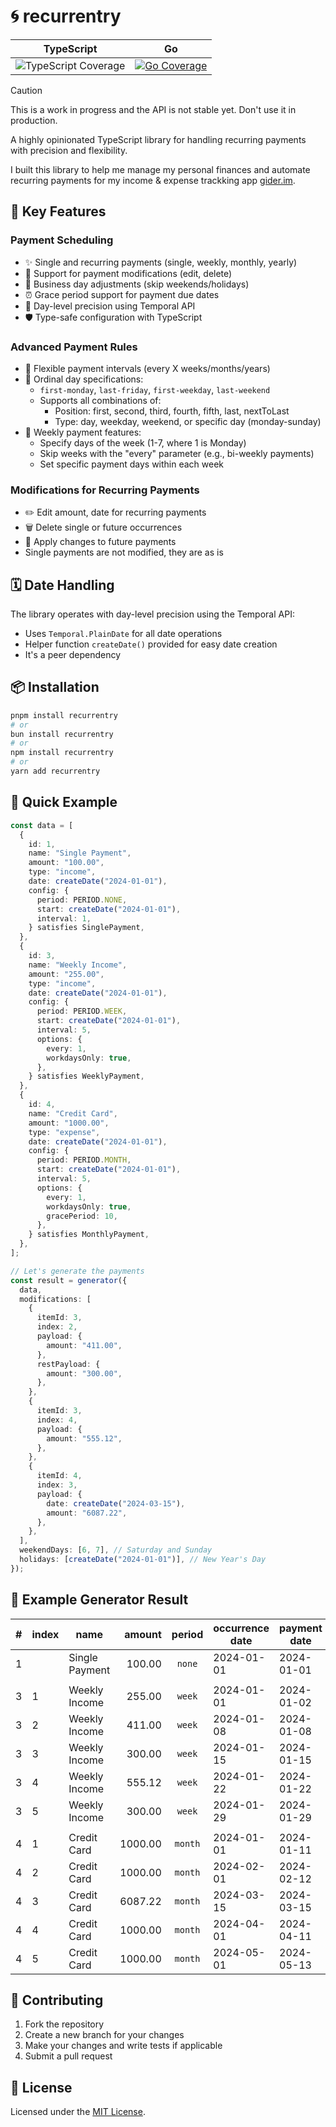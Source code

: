 # 🌀 recurrentry

| TypeScript | Go |
| ---------- | -- |
| ![TypeScript Coverage](https://img.shields.io/endpoint?url=https://gist.githubusercontent.com/needim/ccae711fb07ccaed86d73f03c1922557/raw/badge.json) | [![Go Coverage](https://codecov.io/gh/needim/recurrentry/graph/badge.svg?token=5lGYbwgB9f)](https://codecov.io/gh/needim/recurrentry) |

> [!CAUTION]
> This is a work in progress and the API is not stable yet. Don't use it in production.

A highly opinionated TypeScript library for handling recurring payments with precision and flexibility.

I built this library to help me manage my personal finances and automate recurring payments for my income & expense trackking app [gider.im](https://gider.im?utm_source=recurrentry&utm_medium=github&utm_campaign=library).

## 🚀 Key Features

### Payment Scheduling

- ✨ Single and recurring payments (single, weekly, monthly, yearly)
- 🔄 Support for payment modifications (edit, delete)
- 💼 Business day adjustments (skip weekends/holidays)
- ⏰ Grace period support for payment due dates
- 📆 Day-level precision using Temporal API
- 🛡️ Type-safe configuration with TypeScript

### Advanced Payment Rules

- 🔢 Flexible payment intervals (every X weeks/months/years)
- 📅 Ordinal day specifications:
  - `first-monday`, `last-friday`, `first-weekday`, `last-weekend`
  - Supports all combinations of:
    - Position: first, second, third, fourth, fifth, last, nextToLast
    - Type: day, weekday, weekend, or specific day (monday-sunday)
- 📅 Weekly payment features:
  - Specify days of the week (1-7, where 1 is Monday)
  - Skip weeks with the "every" parameter (e.g., bi-weekly payments)
  - Set specific payment days within each week

### Modifications for Recurring Payments

- ✏️ Edit amount, date for recurring payments
- 🗑️ Delete single or future occurrences
- 📝 Apply changes to future payments
- Single payments are not modified, they are as is

## 🗓️ Date Handling

The library operates with day-level precision using the Temporal API:

- Uses `Temporal.PlainDate` for all date operations
- Helper function `createDate()` provided for easy date creation
- It's a peer dependency

## 📦 Installation

```bash
pnpm install recurrentry
# or
bun install recurrentry
# or
npm install recurrentry
# or
yarn add recurrentry
```

## 🎯 Quick Example

```typescript
const data = [
  {
    id: 1,
    name: "Single Payment",
    amount: "100.00",
    type: "income",
    date: createDate("2024-01-01"),
    config: {
      period: PERIOD.NONE,
      start: createDate("2024-01-01"),
      interval: 1,
    } satisfies SinglePayment,
  },
  {
    id: 3,
    name: "Weekly Income",
    amount: "255.00",
    type: "income",
    date: createDate("2024-01-01"),
    config: {
      period: PERIOD.WEEK,
      start: createDate("2024-01-01"),
      interval: 5,
      options: {
        every: 1,
        workdaysOnly: true,
      },
    } satisfies WeeklyPayment,
  },
  {
    id: 4,
    name: "Credit Card",
    amount: "1000.00",
    type: "expense",
    date: createDate("2024-01-01"),
    config: {
      period: PERIOD.MONTH,
      start: createDate("2024-01-01"),
      interval: 5,
      options: {
        every: 1,
        workdaysOnly: true,
        gracePeriod: 10,
      },
    } satisfies MonthlyPayment,
  },
];

// Let's generate the payments
const result = generator({
  data,
  modifications: [
    {
      itemId: 3,
      index: 2,
      payload: {
        amount: "411.00",
      },
      restPayload: {
        amount: "300.00",
      },
    },
    {
      itemId: 3,
      index: 4,
      payload: {
        amount: "555.12",
      },
    },
    {
      itemId: 4,
      index: 3,
      payload: {
        date: createDate("2024-03-15"),
        amount: "6087.22",
      },
    },
  ],
  weekendDays: [6, 7], // Saturday and Sunday
  holidays: [createDate("2024-01-01")], // New Year's Day
});
```

## 🟰 Example Generator Result

| #   | index | name           |  amount | period  | occurrence date | payment date |
| --- | ----- | -------------- | ------: | :-----: | --------------- | ------------ |
| 1   |       | Single Payment |  100.00 | `none`  | 2024-01-01      | 2024-01-01   |
|     |       |                |         |         |                 |              |
| 3   | 1     | Weekly Income  |  255.00 | `week`  | 2024-01-01      | 2024-01-02   |
| 3   | 2     | Weekly Income  |  411.00 | `week`  | 2024-01-08      | 2024-01-08   |
| 3   | 3     | Weekly Income  |  300.00 | `week`  | 2024-01-15      | 2024-01-15   |
| 3   | 4     | Weekly Income  |  555.12 | `week`  | 2024-01-22      | 2024-01-22   |
| 3   | 5     | Weekly Income  |  300.00 | `week`  | 2024-01-29      | 2024-01-29   |
|     |       |                |         |         |                 |              |
| 4   | 1     | Credit Card    | 1000.00 | `month` | 2024-01-01      | 2024-01-11   |
| 4   | 2     | Credit Card    | 1000.00 | `month` | 2024-02-01      | 2024-02-12   |
| 4   | 3     | Credit Card    | 6087.22 | `month` | 2024-03-15      | 2024-03-15   |
| 4   | 4     | Credit Card    | 1000.00 | `month` | 2024-04-01      | 2024-04-11   |
| 4   | 5     | Credit Card    | 1000.00 | `month` | 2024-05-01      | 2024-05-13   |

## 🤝 Contributing

1. Fork the repository
2. Create a new branch for your changes
3. Make your changes and write tests if applicable
4. Submit a pull request

## 📄 License

Licensed under the [MIT License](LICENSE).
